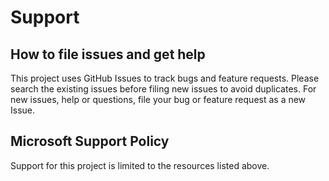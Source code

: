# Support

## How to file issues and get help  

This project uses GitHub Issues to track bugs and feature requests. Please search the existing 
issues before filing new issues to avoid duplicates.  For new issues, help or questions, file your bug or 
feature request as a new Issue.

## Microsoft Support Policy  

Support for this project is limited to the resources listed above.
